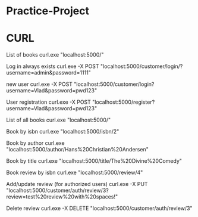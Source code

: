 # Practice-Project


# CURL
List of books
curl.exe "localhost:5000/"

Log in
always exists
curl.exe -X POST "localhost:5000/customer/login/?username=admin&password=1111"

new user
curl.exe -X POST "localhost:5000/customer/login?username=Vlad&password=pwd123"

User registration
curl.exe -X POST "localhost:5000/register?username=Vlad&password=pwd123"

List of all books
curl.exe "localhost:5000/"

Book by isbn
curl.exe "localhost:5000/isbn/2"

Book by author
curl.exe "localhost:5000/author/Hans%20Christian%20Andersen"

Book by title
curl.exe "localhost:5000/title/The%20Divine%20Comedy"

Book review by isbn
curl.exe "localhost:5000/review/4"

Add/update review (for authorized users)
curl.exe -X PUT "localhost:5000/customer/auth/review/3?review=test%20review%20with%20spaces!"

Delete review
curl.exe -X DELETE "localhost:5000/customer/auth/review/3"